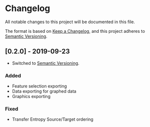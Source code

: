 # Changelog

All notable changes to this project will be documented in this file.

The format is based on [Keep a Changelog](https://keepachangelog.com/en/1.0.0/), and this project
adheres to [Semantic Versioning](https://semver.org/spec/v2.0.0.html).

## [0.2.0] - 2019-09-23

* Switched to [Semantic Versioning](https://semver.org/spec/v2.0.0.html).

### Added 
* Feature selection exporting
* Data exporting for graphed data
* Graphics exporting

### Fixed
* Transfer Entropy Source/Target ordering
